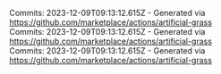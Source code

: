 Commits: 2023-12-09T09:13:12.615Z - Generated via https://github.com/marketplace/actions/artificial-grass
<br>
Commits: 2023-12-09T09:13:12.615Z - Generated via https://github.com/marketplace/actions/artificial-grass
<br>
Commits: 2023-12-09T09:13:12.615Z - Generated via https://github.com/marketplace/actions/artificial-grass
<br>
